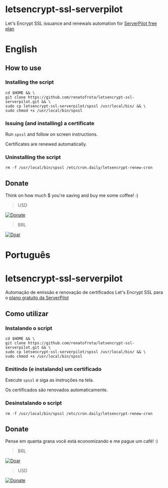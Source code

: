 # letsencrypt-ssl-serverpilot
Let's Encrypt SSL issuance and renewals automation for [ServerPilot free plan](http://bit.ly/serverpilot)

# English

## How to use

### Installing the script

```
cd $HOME && \
git clone https://github.com/renatofrota/letsencrypt-ssl-serverpilot.git && \
sudo cp letsencrypt-ssl-serverpilot/spssl /usr/local/bin/ && \
sudo chmod +x /usr/local/bin/spssl
```

### Issuing (and installing) a certificate

Run `spssl` and follow on screen instructions.

Certificates are renewed automatically.

### Uninstalling the script

```
rm -f /usr/local/bin/spssl /etc/cron.daily/letsencrypt-renew-cron
```

## Donate

Think on how much $ you're saving and buy me some coffee! :)

> USD

[![Donate](https://www.paypalobjects.com/en_US/i/btn/btn_donate_SM.gif)](https://www.paypal.com/cgi-bin/webscr?cmd=_s-xclick&hosted_button_id=R58RLRMM8YM6U)

> BRL

[![Doar](https://www.paypalobjects.com/pt_BR/i/btn/btn_donate_SM.gif)](https://www.paypal.com/cgi-bin/webscr?cmd=_s-xclick&hosted_button_id=9JMBDY5QA8X5A)

# Português

# letsencrypt-ssl-serverpilot
Automação de emissão e renovação de certificados Let's Encrypt SSL para o [plano gratuito da ServerPilot](http://bit.ly/serverpilot)

## Como utilizar

### Instalando o script

```
cd $HOME && \
git clone https://github.com/renatofrota/letsencrypt-ssl-serverpilot.git && \
sudo cp letsencrypt-ssl-serverpilot/spssl /usr/local/bin/ && \
sudo chmod +x /usr/local/bin/spssl
```

### Emitindo (e instalando) um certificado

Execute `spssl` e siga as instruções na tela.

Os certificados são renovados automaticamente.

### Desinstalando o script

```
rm -f /usr/local/bin/spssl /etc/cron.daily/letsencrypt-renew-cron
```

## Donate

Pense em quanta grana você está economizando e me pague um café! :)

> BRL

[![Doar](https://www.paypalobjects.com/pt_BR/i/btn/btn_donate_SM.gif)](https://www.paypal.com/cgi-bin/webscr?cmd=_s-xclick&hosted_button_id=9JMBDY5QA8X5A)

> USD

[![Donate](https://www.paypalobjects.com/en_US/i/btn/btn_donate_SM.gif)](https://www.paypal.com/cgi-bin/webscr?cmd=_s-xclick&hosted_button_id=R58RLRMM8YM6U)
